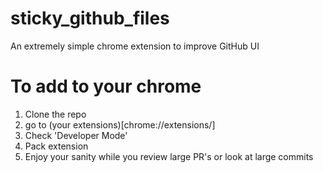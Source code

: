 # sticky_github_files
An extremely simple chrome extension to improve GitHub UI

# To add to your chrome
 1. Clone the repo
 2. go to (your extensions)[chrome://extensions/]
 3. Check 'Developer Mode'
 4. Pack extension
 5. Enjoy your sanity while you review large PR's or look at large commits
